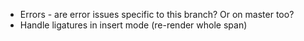- Errors - are error issues specific to this branch? Or on master too?
- Handle ligatures in insert mode (re-render whole span)
